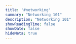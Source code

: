 ```yaml
---
title: '#networking'
summary: "Networking 101"
description: "Networking 101"
showReadingTime: false
showDate: false
hideMeta: true
---
```


